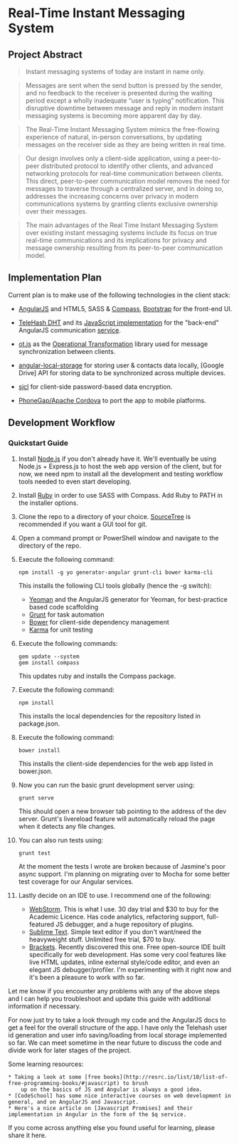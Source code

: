 Real-Time Instant Messaging System
==================================

Project Abstract
----------------

>Instant messaging systems of today are instant in name only. 

>Messages are sent when the send button is pressed by the sender, and no feedback to the receiver is presented during 
the waiting period except a wholly inadequate “user is typing” notification. This disruptive downtime between message 
and reply in modern instant messaging systems is becoming more apparent day by day. 

>The Real-Time Instant Messaging System mimics the free-flowing experience of natural, in-person conversations, by 
updating messages on the receiver side as they are being written in real time. 

>Our design involves only a client-side application, using a peer-to-peer distributed protocol to identify other 
clients, and advanced networking protocols for real-time communication between clients. This direct, peer-to-peer 
communication model removes the need for messages to traverse through a centralized server, and in doing so, addresses 
the increasing concerns over privacy in modern communications systems by granting clients exclusive ownership over 
their messages. 

>The main advantages of the Real Time Instant Messaging System over existing instant messaging systems include its 
focus on true real-time communications and its implications for privacy and message ownership resulting from its 
peer-to-peer communication model. 

Implementation Plan
-------------------

Current plan is to make use of the following technologies in the client stack:

* [AngularJS](https://angularjs.org/) and HTML5, SASS & [Compass](http://compass-style.org/), 
    [Bootstrap](http://getbootstrap.com/) for the front-end UI.

* [TeleHash DHT](http://telehash.org/) and its [JavaScript implementation](https://github.com/telehash/node-telehash) 
    for the "back-end" AngularJS communication [service](https://docs.angularjs.org/guide/services).

* [ot.js](https://github.com/Operational-Transformation/ot.js) as the 
    [Operational Transformation](http://en.wikipedia.org/wiki/Operational_transformation) library used for message 
    synchronization between clients.

* [angular-local-storage](https://github.com/grevory/angular-local-storage) for storing user & contacts data locally, 
    [Google Drive] API for storing data to be synchronized across multiple devices.

* [sjcl](https://github.com/bitwiseshiftleft/sjcl) for client-side password-based data encryption.

* [PhoneGap/Apache Cordova](http://phonegap.com/) to port the app to mobile platforms.

Development Workflow
--------------------

### Quickstart Guide

1. Install [Node.js](http://nodejs.org/) if you don't already have it. We'll eventually be using Node.js + Express.js 
    to host the web app version of the client, but for now, we need npm to install all the development and testing 
    workflow tools needed to even start developing.
    
2. Install [Ruby](https://www.ruby-lang.org/en/installation/) in order to use SASS with Compass. Add Ruby to PATH in 
    the installer options.

3. Clone the repo to a directory of your choice. [SourceTree](http://www.sourcetreeapp.com/) is recommended if you want 
    a GUI tool for git.

4. Open a command prompt or PowerShell window and navigate to the directory of the repo.

5. Execute the following command:
    
    ```CLI
    npm install -g yo generator-angular grunt-cli bower karma-cli
    ```
    
    This installs the following CLI tools globally (hence the -g switch):
    
    * [Yeoman](http://yeoman.io/) and the AngularJS generator for Yeoman, for best-practice based code scaffolding
    * [Grunt](http://gruntjs.com/) for task automation
    * [Bower](http://bower.io/) for client-side dependency management
    * [Karma](http://karma-runner.github.io/0.12/index.html) for unit testing

6. Execute the following commands: 

    ```CLI
    gem update --system
    gem install compass
    ```
    
    This updates ruby and installs the Compass package.    

7. Execute the following command:

    ```CLI
    npm install
    ```

    This installs the local dependencies for the repository listed in package.json.
    
8. Execute the following command:
    
    ```CLI
    bower install
    ```

    This installs the client-side dependencies for the web app listed in bower.json.

9. Now you can run the basic grunt development server using:
    
    ```CLI
    grunt serve
    ```
    
    This should open a new browser tab pointing to the address of the dev server. Grunt's livereload feature will 
        automatically reload the page when it detects any file changes.

10. You can also run tests using:

    ```CLI
    grunt test
    ```
    
    At the moment the tests I wrote are broken because of Jasmine's poor async support. I'm planning on migrating over 
         to Mocha for some better test coverage for our Angular services.
        
11. Lastly decide on an IDE to use. I recommend one of the following:
    
    * [WebStorm](http://www.jetbrains.com/webstorm/). This is what I use. 30 day trial and $30 to buy for the Academic 
        Licence. Has code analytics, refactoring support, full-featured JS debugger, and a huge repository of plugins.
    * [Sublime Text](http://www.sublimetext.com/). Simple text editor if you don't want/need the heavyweight stuff.
        Unlimited free trial, $70 to buy.
    * [Brackets](http://brackets.io/). Recently discovered this one. Free open-source IDE built specifically for web 
        development. Has some very cool features like live HTML updates, inline external style/code editor, and even 
        an elegant JS debugger/profiler. I'm experimenting with it right now and it's been a pleasure to work with so 
        far.

Let me know if you encounter any problems with any of the above steps and I can help you troubleshoot and update this 
    guide with additional information if necessary.

For now just try to take a look through my code and the AngularJS docs to get a feel for the overall structure of the 
    app. I have only the Telehash user id generation and user info saving/loading from local storage implemented so 
    far. We can meet sometime in the near future to discuss the code and divide work for later stages of the project.

Some learning resources:

    * Taking a look at some [free books](http://resrc.io/list/10/list-of-free-programming-books/#javascript) to brush 
        up on the basics of JS and Angular is always a good idea. 
    * [CodeSchool] has some nice interactive courses on web development in general, and on AngularJS and Javascript.
    * Here's a nice article on [Javascript Promises] and their implementation in Angular in the form of the $q service.

If you come across anything else you found useful for learning, please share it here.

